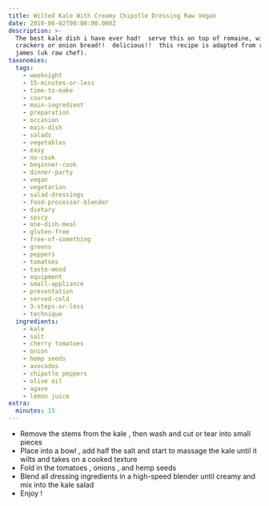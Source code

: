 ```yaml
---
title: Wilted Kale With Creamy Chipotle Dressing Raw Vegan
date: 2010-06-02T00:00:00.000Z
description: >-
  The best kale dish i have ever had!  serve this on top of romaine, with
  crackers or onion bread!!  delicious!!  this recipe is adapted from russell
  james (uk raw chef).
taxonomies:
  tags:
    - weeknight
    - 15-minutes-or-less
    - time-to-make
    - course
    - main-ingredient
    - preparation
    - occasion
    - main-dish
    - salads
    - vegetables
    - easy
    - no-cook
    - beginner-cook
    - dinner-party
    - vegan
    - vegetarian
    - salad-dressings
    - food-processor-blender
    - dietary
    - spicy
    - one-dish-meal
    - gluten-free
    - free-of-something
    - greens
    - peppers
    - tomatoes
    - taste-mood
    - equipment
    - small-appliance
    - presentation
    - served-cold
    - 3-steps-or-less
    - technique
  ingredients:
    - kale
    - salt
    - cherry tomatoes
    - onion
    - hemp seeds
    - avocados
    - chipotle peppers
    - olive oil
    - agave
    - lemon juice
extra:
  minutes: 15
---
```

 - Remove the stems from the kale , then wash and cut or tear into small pieces
 - Place into a bowl , add half the salt and start to massage the kale until it wilts and takes on a cooked texture
 - Fold in the tomatoes , onions , and hemp seeds
 - Blend all dressing ingredients in a high-speed blender until creamy and mix into the kale salad
 - Enjoy !
